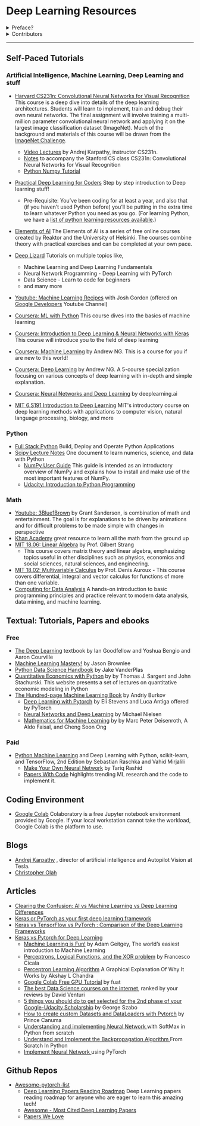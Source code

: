 # Deep Learning Resources

<details>
  <summary>Preface?</summary>

  - ### What is it?

    This is a list of resources curated from the Slack channel for Udacity's first phase of AI Track scholarship challenge

  - ### Why use it?

    As the Slack channel will have multiple conversations going on. I thought best to consolidate all the resources into one repository for anyone to access any time without having to go through all the conversations.

  - ### How to contribute?

    All are welcome to open a Pull Request or raise an issue, with the content you would like to share

    - #### What kind of content?
  
      Text tutorials, video resources, youtube playlists, self-paced learning courses, ebooks... I hope you get the point.
  
      All and any form of content can be shared here.
</details>

<details>
  <summary>Contributors</summary>
  
  - [Akhil Pillai](https://github.com/Akhil-Pillai/)
  - [Priyavrat Misra](https://github.com/priyavrat-misra/)
 </details>
 
---

## Self-Paced Tutorials
  ### Artificial Intelligence, Machine Learning, Deep Learning and stuff
  - [Harvard CS231n: Convolutional Neural Networks for Visual Recognition](http://cs231n.stanford.edu/) This course is a deep dive into details of the deep learning architectures. Students will learn to implement, train and debug their own neural networks. The final assignment will involve training a multi-million parameter convolutional neural network and applying it on the largest image classification dataset (ImageNet). Much of the background and materials of this course will be drawn from the [ImageNet Challenge](http://image-net.org/challenges/LSVRC/2014/index). 
      - [Video Lectures](https://www.youtube.com/watch?v=NfnWJUyUJYU&list=PLkt2uSq6rBVctENoVBg1TpCC7OQi31AlC) by Andrej Karpathy, instructor CS231n.
      - [Notes](http://cs231n.github.io/) to accompany the Stanford CS class CS231n: Convolutional Neural Networks for Visual Recognition
      - [Python Numpy Tutorial](http://cs231n.github.io/python-numpy-tutorial/)
  - [Practical Deep Learning for Coders](https://course.fast.ai/) Step by step introduction to Deep learning stuff!
	- Pre-Requisite: You’ve been coding for at least a year, and also that (if you haven’t used Python before) you’ll be putting in the extra time to learn whatever Python you need as you go. (For learning Python, we have a [list of python learning resources available](https://forums.fast.ai/t/recommended-python-learning-resources/26888).)
  - [Elements of AI](https://course.elementsofai.com/) The Elements of AI is a series of free online courses created by Reaktor and the University of Helsinki. The courses combine theory with practical exercises and can be completed at your own pace.
  - [Deep Lizard](https://deeplizard.com/) Tutorials on multiple topics like, 
	- Machine Learning and Deep Learning Fundamentals
	- Neural Network Programming - Deep Learning with PyTorch
	- Data Science - Learn to code for beginners
	- and many more
  
  - [Youtube: Machine Learning Recipes](https://www.youtube.com/playlist?list=PLOU2XLYxmsIIuiBfYad6rFYQU_jL2ryal) with Josh Gordon (offered on [Google Developers](https://www.youtube.com/channel/UC_x5XG1OV2P6uZZ5FSM9Ttw) Youtube Channel)
  
  - [Coursera: ML with Python](https://www.coursera.org/learn/machine-learning-with-python) This course dives into the basics of machine learning 
  - [Coursera: Introduction to Deep Learning & Neural Networks with Keras](https://www.coursera.org/learn/introduction-to-deep-learning-with-keras) This course will introduce you to the field of deep learning
  - [Coursera: Machine Learning](https://www.coursera.org/learn/machine-learning) by Andrew NG. This is a course for you if are new to this world!
  - [Coursera: Deep Learning](https://www.coursera.org/specializations/deep-learning) by Andrew NG. A 5-course specialization focusing on various concepts of deep learning with in-depth and simple explanation.
  - [Coursera: Neural Networks and Deep Learning](https://www.coursera.org/learn/neural-networks-deep-learning) by deeplearning.ai
	
  - [MIT 6.S191 Introduction to Deep Learning](http://introtodeeplearning.com/) MIT's introductory course on deep learning methods with applications to computer vision, natural language processing, biology, and more
      
   ### Python
   - [Full Stack Python](https://www.fullstackpython.com/) Build, Deploy and Operate Python Applications
   - [Scipy Lecture Notes](https://scipy-lectures.org/) One document to learn numerics, science, and data with Python
	 - [NumPy User Guide](https://docs.scipy.org/doc/numpy/user/) This guide is intended as an introductory overview of NumPy and explains how to install and make use of the most important features of NumPy.
	 - [Udacity: Introduction to Python Programming](https://www.udacity.com/course/introduction-to-python--ud1110)
   
   ### Math
   - [Youtube: 3Blue1Brown](https://www.youtube.com/channel/UCYO_jab_esuFRV4b17AJtAw/playlists) by Grant Sanderson, is combination of math and entertainment. The goal is for explanations to be driven by animations and for difficult problems to be made simple with changes in perspective
   - [Khan Academy](https://www.khanacademy.org/) great resource to learn all the math from the ground up
   - [MIT 18.06: Linear Algebra](https://ocw.mit.edu/courses/mathematics/18-06sc-linear-algebra-fall-2011/) by Prof. Gilbert Strang
    	- This course covers matrix theory and linear algebra, emphasizing topics useful in other disciplines such as physics, economics and social sciences, natural sciences, and engineering. 
   - [MIT 18.02: Multivariable Calculus](https://ocw.mit.edu/courses/mathematics/18-02sc-multivariable-calculus-fall-2010/) by Prof. Denis Auroux
	 		- This course covers differential, integral and vector calculus for functions of more than one variable.
   - [Computing for Data Analysis](https://www.edx.org/course/computing-for-data-analysis) A hands-on introduction to basic programming principles and practice relevant to modern data analysis, data mining, and machine learning.

## Textual: Tutorials, Papers and ebooks
 ### Free
  - [The Deep Learning](http://www.deeplearningbook.org) textbook by Ian Goodfellow and Yoshua Bengio and Aaron Courville
  - [Machine Learning Mastery!](https://machinelearningmastery.com/) by Jason Brownlee
  - [Python Data Science Handbook](https://jakevdp.github.io/PythonDataScienceHandbook/) by Jake VanderPlas
  - [Quantitative Economics with Python](https://python.quantecon.org/) by by Thomas J. Sargent and John Stachurski. This website presents a set of lectures on quantitative economic modeling in Python
  - [The Hundred-page Machine Learning Book](http://themlbook.com/wiki/doku.php) by Andriy Burkov
	- [Deep Learning with Pytorch](https://pytorch.org/deep-learning-with-pytorch-thank-you) by Eli Stevens and Luca Antiga offered by PyTorch
	- [Neural Networks and Deep Learning](http://neuralnetworksanddeeplearning.com/) by Michael Nielsen
	- [Mathematics for Machine Learning](https://mml-book.github.io/) by  by Marc Peter Deisenroth, A Aldo Faisal, and Cheng Soon Ong
  
 ### Paid
  - [Python Machine Learning](https://sebastianraschka.com/books.html#python-machine-learning-2nd-edition) and Deep Learning with Python, scikit-learn, and TensorFlow, 2nd Edition by Sebastian Raschka and Vahid Mirjalili 
	- [Make Your Own Neural Network](https://www.amazon.in/Make-Your-Own-Neural-Network-ebook/dp/B01EER4Z4G) by Tariq Rashid
	- [Papers With Code](https://paperswithcode.com/) highlights trending ML research and the code to implement it.


## Coding Environment
   - [Google Colab](https://colab.research.google.com/) Colaboratory is a free Jupyter notebook environment provided by Google. If your local workstation cannot take the workload, Google Colab is the platform to use.
   
## Blogs
   - [Andrej Karpathy](http://karpathy.github.io/) , director of artificial intelligence and Autopilot Vision at Tesla.
   - [Christopher Olah](https://colah.github.io/)
   
## Articles
  - [Clearing the Confusion: AI vs Machine Learning vs Deep Learning Differences](https://towardsdatascience.com/clearing-the-confusion-ai-vs-machine-learning-vs-deep-learning-differences-fce69b21d5eb) 
  - [Keras or PyTorch as your first deep learning framework ](https://deepsense.ai/keras-or-pytorch/)
  - [Keras vs TensorFlow vs PyTorch : Comparison of the Deep Learning Frameworks](https://www.edureka.co/blog/keras-vs-tensorflow-vs-pytorch/)
  - [Keras vs Pytorch for Deep Learning](https://towardsdatascience.com/keras-vs-pytorch-for-deep-learning-a013cb63870d)
	- [Machine Learning is Fun!](https://medium.com/@ageitgey/machine-learning-is-fun-80ea3ec3c471) by Adam Geitgey, The world’s easiest introduction to Machine Learning
	- [Perceptrons, Logical Functions, and the XOR problem](https://towardsdatascience.com/perceptrons-logical-functions-and-the-xor-problem-37ca5025790a) by Francesco Cicala
	- [Perceptron Learning Algorithm](https://towardsdatascience.com/perceptron-learning-algorithm-d5db0deab975) A Graphical Explanation Of Why It Works by Akshay L Chandra
	- [Google Colab Free GPU Tutorial](https://medium.com/deep-learning-turkey/google-colab-free-gpu-tutorial-e113627b9f5d) by fuat
	- [The best Data Science courses on the internet](https://www.freecodecamp.org/news/the-best-data-science-courses-on-the-internet-ranked-by-your-reviews-6dc5b910ea40/), ranked by your reviews by David Venturi
	- [5 things you should do to get selected for the 2nd phase of your Google-Udacity Scholarship](https://medium.com/udacity/the-5-things-you-need-to-do-to-get-selected-for-the-2nd-phase-of-your-google-udacity-scholarship-649f22376030) by George Szabo
	- [How to create custom Datasets and DataLoaders with Pytorch](https://medium.com/datadriveninvestor/how-to-custom-datasets-and-dataloaders-with-pytorch-e27f9e2a9009) by Prince Canuma
	- [Understanding and implementing Neural Network ](http://www.adeveloperdiary.com/data-science/deep-learning/neural-network-with-softmax-in-python/)with SoftMax in Python from scratch
	- [Understand and Implement the Backpropagation Algorithm ](http://www.adeveloperdiary.com/data-science/machine-learning/understand-and-implement-the-backpropagation-algorithm-from-scratch-in-python/)From Scratch In Python
	- [Implement Neural Network ](http://www.adeveloperdiary.com/data-science/deep-learning/implement-neural-network-using-pytorch/)using PyTorch

## Github Repos
  - [Awesome-pytorch-list](https://github.com/bharathgs/Awesome-pytorch-list#tutorials--examples)
	- [Deep Learning Papers Reading Roadmap](https://github.com/floodsung/Deep-Learning-Papers-Reading-Roadmap) Deep Learning papers reading roadmap for anyone who are eager to learn this amazing tech! 
	- [Awesome - Most Cited Deep Learning Papers](https://github.com/terryum/awesome-deep-learning-papers)
	- [Papers We Love](https://github.com/papers-we-love/papers-we-love)
